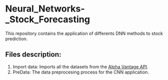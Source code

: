 # Neural_Networks-_Stock_Forecasting
This repository contains the application of differents DNN methods to stock prediction.

## Files description:
1) Import data: Imports all the datasets from the [Alpha Vantage API](https://www.alphavantage.co/documentation/).
2) PreData: The data preprocesing process for the CNN application.
